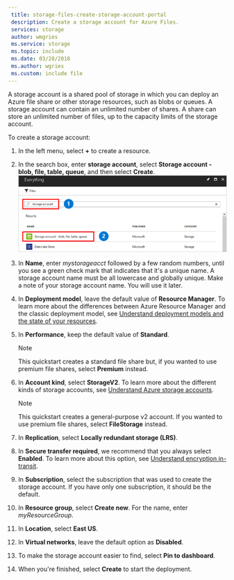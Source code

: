 ```yaml
---
 title: storage-files-create-storage-account-portal
 description: Create a storage account for Azure Files.
 services: storage
 author: wmgries
 ms.service: storage
 ms.topic: include
 ms.date: 03/28/2018
 ms.author: wgries
 ms.custom: include file
---
```

A storage account is a shared pool of storage in which you can deploy an Azure file share or other storage resources, such as blobs or queues. A storage account can contain an unlimited number of shares. A share can store an unlimited number of files, up to the capacity limits of the storage account.

To create a storage account:

1. In the left menu, select **+** to create a resource.
1. In the search box, enter **storage account**, select **Storage account - blob, file, table, queue**, and then select **Create**.
	![A screenshot of what the storage account entry should look like in the resource search dialog](../articles/storage/files/media/storage-how-to-use-files-portal/create-storage-account-1.png)

1. In **Name**, enter *mystorageacct* followed by a few random numbers, until you see a green check mark that indicates that it's a unique name. A storage account name must be all lowercase and globally unique. Make a note of your storage account name. You will use it later. 
1. In **Deployment model**, leave the default value of **Resource Manager**. To learn more about the differences between Azure Resource Manager and the classic deployment model, see [Understand deployment models and the state of your resources](../articles/azure-resource-manager/management/deployment-models.md).
1. In **Performance**, keep the default value of **Standard**.
    
    > [!NOTE]
    > This quickstart creates a standard file share but, if you wanted to use premium file shares, select **Premium** instead.

1. In **Account kind**, select **StorageV2**. To learn more about the different kinds of storage accounts, see [Understand Azure storage accounts](../articles/storage/common/storage-account-overview.md?toc=%2fazure%2fstorage%2ffiles%2ftoc.json).

    > [!NOTE]
    > This quickstart creates a general-purpose v2 account. If you wanted to use premium file shares, select **FileStorage** instead.

1. In **Replication**, select **Locally redundant storage (LRS)**. 
1. In **Secure transfer required**, we recommend that you always select **Enabled**. To learn more about this option, see [Understand encryption in-transit](../articles/storage/common/storage-require-secure-transfer.md?toc=%2fazure%2fstorage%2ffiles%2ftoc.json).
1. In **Subscription**, select the subscription that was used to create the storage account. If you have only one subscription, it should be the default.
1. In **Resource group**, select **Create new**. For the name, enter *myResourceGroup*.
1. In **Location**, select **East US**.
1. In **Virtual networks**, leave the default option as **Disabled**. 
1. To make the storage account easier to find, select **Pin to dashboard**.
1. When you're finished, select **Create** to start the deployment.